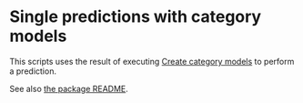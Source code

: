 # Single predictions with category models

This scripts uses the result of
executing [Create category models](../create-category-models) to
perform a prediction.

See also [the package README](../readme.md).

